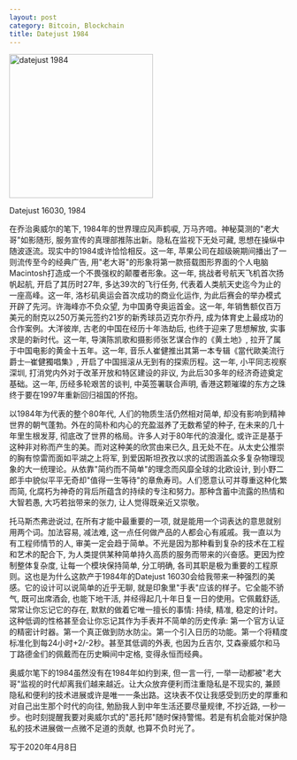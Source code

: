 ```yaml
---
layout: post
category: Bitcoin, Blockchain
title: Datejust 1984
---
```

<img src="{{ site.baseurl }}/images/rolex-datejust-16030.jpg"
alt="datejust 1984" style="width: 260px;"/>

<span target="_blank" class="image-label">Datejust 16030, 1984</span>

在乔治奥威尔的笔下, 1984年的世界理应风声鹤唳, 万马齐喑。神秘莫测的"老大哥"如影随形, 服务宣传的真理部推陈出新。隐私在监视下无处可藏, 思想在操纵中随波逐流。现实中的1984或许恰恰相反。这一年, 苹果公司在超级碗期间播出了一则流传至今的经典广告, 用"老大哥"的形象将第一款搭载图形界面的个人电脑Macintosh打造成一个不畏强权的颠覆者形象。这一年, 挑战者号航天飞机首次扬帆起航, 开启了其历时27年, 多达39次的飞行任务, 代表着人类航天史迄今为止的一座高峰。这一年, 洛杉矶奥运会首次成功的商业化运作, 为此后赛会的举办模式开辟了先河。许海峰亦不负众望, 为中国勇夺奥运首金。这一年, 年销售额仅百万美元的耐克以250万美元签约21岁的新秀球员迈克尔乔丹, 成为体育史上最成功的合作案例。大洋彼岸, 古老的中国在经历十年浩劫后, 也终于迎来了思想解放, 实事求是的新时代。这一年, 导演陈凯歌和摄影师张艺谋合作的《黄土地》, 拉开了属于中国电影的黄金十五年。这一年, 音乐人崔健推出其第一本专辑《當代歐美流行爵士─崔健獨唱集》, 开启了中国摇滚从无到有的探索历程。这一年, 小平同志视察深圳, 打消党内外对于改革开放和特区建设的非议, 为此后30多年的经济奇迹奠定基础。这一年, 历经多轮艰苦的谈判, 中英签署联合声明, 香港这颗璀璨的东方之珠终于要在1997年重新回归祖国的怀抱。

以1984年为代表的整个80年代, 人们的物质生活仍然相对简单, 却没有影响到精神世界的朝气蓬勃。外在的简朴和内心的充盈滋养了无数希望的种子, 在未来的几十年里生根发芽, 彻底改了世界的格局。许多人对于80年代的浪漫化, 或许正是基于这种非对称而产生的美。而对这种美的欣赏由来已久, 且无处不在。从太史公推崇的胸有惊雷而面如平湖之上将军, 到爱因斯坦孜孜以求的试图涵盖众多复杂物理现象的大一统理论。从依靠"简约而不简单"的理念而风靡全球的北欧设计, 到小野二郎手中貌似平平无奇却"值得一生等待"的章魚寿司。人们愿意认可并尊重这种化繁而简, 化腐朽为神奇的背后所蕴含的持续的专注和努力。那种含蓄中流露的热情和大智若愚, 大巧若拙带来的张力, 让人觉得既亲近又崇敬。

托马斯杰弗逊说过, 在所有才能中最重要的一项, 就是能用一个词表达的意思就别用两个词。加法容易, 减法难, 这一点任何做产品的人都会心有戚戚。我一直以为有工程师情节的人, 审美一定会趋于简单。不光是因为那种看到复杂的技术在工程和艺术的配合下, 为人类提供某种简单持久高质的服务而带来的兴奋感。更因为控制整体复杂度, 让每一个模块保持简单, 分工明确, 各司其职是极为重要的工程原则。这也是为什么这款产于1984年的Datejust 16030会给我带来一种强烈的美感。它的设计可以说简单的近乎无聊, 就是印象里"手表"应该的样子。它全能不骄气, 既可出席酒会, 也能下地干活, 并经得起几十年日复一日的使用。它佩戴舒适, 常常让你忘记它的存在, 默默的做着它唯一擅长的事情: 持续, 精准, 稳定的计时。这种低调的性格甚至会让你忘记其作为手表并不简单的历史传承: 第一个官方认证的精密计时器。第一个真正做到防水防尘。第一个引入日历的功能。第一个将精度标准化到每24小时+2/-2秒。甚至其低调的外表, 也因为丘吉尔, 艾森豪威尔和马丁路德金们的佩戴而在历史瞬间中定格, 变得永恒而经典。

奥威尔笔下的1984虽然没有在1984年如约到来, 但一言一行, 一举一动都被"老大哥"监视的时代却离我们越来越近。让大众放弃便利而注重隐私是不现实的, 兼顾隐私和便利的技术进展或许是唯一一条出路。这块表不仅让我感受到历史的厚重和对自己出生那个时代的向往, 勉励我人到中年生活还要尽量规律, 不抄近路, 一秒一步。也时刻提醒我要对奥威尔式的"恶托邦"随时保持警惕。若是有机会能对保护隐私的技术进展做一点微不足道的贡献, 也算不负时光了。

<span target="_blank" class="image-label">写于2020年4月8日</span>